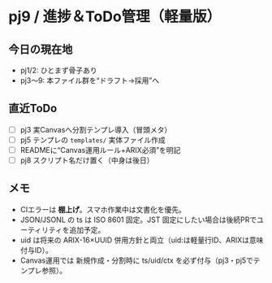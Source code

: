 # pj9 / 進捗＆ToDo管理（軽量版）

## 今日の現在地
- pj1/2: ひとまず骨子あり
- pj3〜9: 本ファイル群を“ドラフト→採用”へ

## 直近ToDo
- [ ] pj3 実Canvasへ分割テンプレ導入（冒頭メタ）
- [ ] pj5 テンプレの `templates/` 実体ファイル作成
- [ ] READMEに“Canvas運用ルール+ARIX必須”を明記
- [ ] pj8 スクリプト名だけ置く（中身は後日）

## メモ
- CIエラーは **棚上げ**。スマホ作業中は文書化を優先。
- JSON/JSONL の ts は ISO 8601 固定。JST 固定にしたい場合は後続PRでユーティリティを追加予定。
- uid は将来の ARIX-16×UUID 併用方針と両立（uid:は軽量行ID、ARIXは意味付与ID）。
- Canvas運用では 新規作成・分割時に ts/uid/ctx を必ず付与（pj3・pj5でテンプレ参照）。
